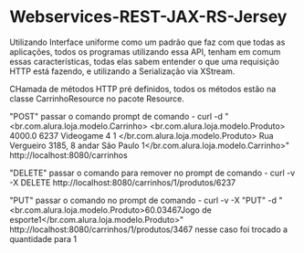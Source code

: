 # Webservices-REST-JAX-RS-Jersey


 Utilizando Interface uniforme como um padrão que faz com que todas as aplicações, todos os programas utilizando essa API, tenham em comum essas características, todas elas sabem entender o que uma requisição HTTP está fazendo, e utilizando a Serialização via XStream.




CHamada de métodos HTTP pré definidos, todos os métodos estão na classe CarrinhoResource no pacote Resource.

"POST"  passar o comando prompt de comando  - curl -d "<br.com.alura.loja.modelo.Carrinho>  <produtos>    <br.com.alura.loja.modelo.Produto>      <preco>4000.0</preco>      <id>6237</id>      <nome>Videogame 4</nome>      <quantidade>1</quantidade>    </br.com.alura.loja.modelo.Produto>  </produtos>  <rua>Rua Vergueiro 3185, 8 andar</rua>  <cidade>São Paulo</cidade>  <id>1</id></br.com.alura.loja.modelo.Carrinho>" http://localhost:8080/carrinhos

"DELETE" passar o comando para remover no prompt de comando -  curl -v -X DELETE http://localhost:8080/carrinhos/1/produtos/6237

"PUT" passar o comando no prompt de comando -  curl -v -X "PUT" -d "<br.com.alura.loja.modelo.Produto><preco>60.0</preco><id>3467</id><nome>Jogo de esporte</nome><quantidade>1</quantidade></br.com.alura.loja.modelo.Produto>" http://localhost:8080/carrinhos/1/produtos/3467 nesse caso foi trocado a quantidade para 1
